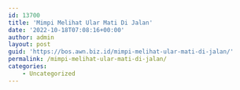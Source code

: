 ```yaml
---
id: 13700
title: 'Mimpi Melihat Ular Mati Di Jalan'
date: '2022-10-18T07:08:16+00:00'
author: admin
layout: post
guid: 'https://bos.awn.biz.id/mimpi-melihat-ular-mati-di-jalan/'
permalink: /mimpi-melihat-ular-mati-di-jalan/
categories:
    - Uncategorized
---
```


